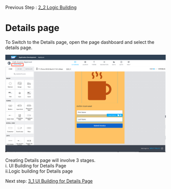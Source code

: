 Previous Step : <a href="https://github.com/SAP-samples/process-automation-enablement/tree/main/Workshops/LCNC_Roadshow%20-%20simplified/AppGyver/2%20Home%20Page/2_2%20Logic%20Building/Readme.md"> 2_2 Logic Building</a>

# Details page

To Switch to the Details page, open the page dashboard and select the details page.


![Pagedashboard](Images/Screenshot%202022-09-20%20at%2022.01.58.png)

Creating Details page will involve 3 stages. <br>
i. UI Building for Details Page<br>
ii.Logic building for Details page<br>

Next step: <a href="https://github.com/SAP-samples/process-automation-enablement/tree/main/Workshops/LCNC_Roadshow%20-%20simplified/AppGyver/3%20Details%20Page/3_1%20UI%20Building%20for%20Details%20page/Readme.md">3_1 UI Building for Details Page</a>
